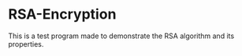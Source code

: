 # RSA-Encryption
This is a test program made to demonstrate the RSA algorithm and its properties.  
